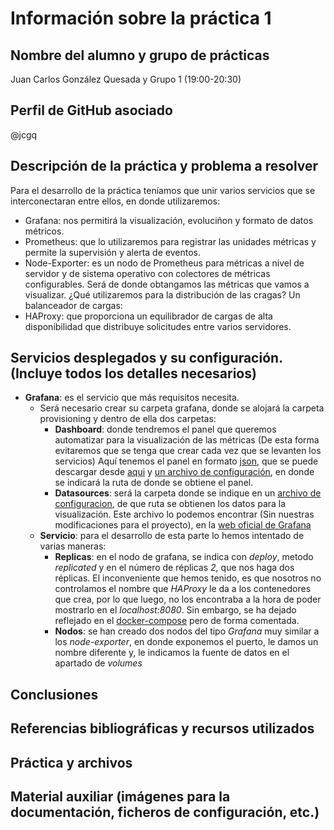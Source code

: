 # Información sobre la práctica 1
## Nombre del alumno y grupo de prácticas
Juan Carlos González Quesada y Grupo 1 (19:00-20:30)

## Perfil de GitHub asociado
@jcgq
## Descripción de la práctica y problema a resolver
Para el desarrollo de la práctica teníamos que unir varios servicios que se interconectaran entre ellos, en donde utilizaremos:
- Grafana: nos permitirá la visualización, evoluciñon y formato de datos métricos.
- Prometheus: que lo utilizaremos para registrar las unidades métricas y permite la supervisión y alerta de eventos.
- Node-Exporter: es un nodo de Prometheus para métricas a nivel de servidor y de sistema operativo con colectores de métricas configurables. Será de donde obtangamos las métricas que vamos a visualizar.
¿Qué utilizaremos para la distribución de las cragas? Un balanceador de cargas:
- HAProxy: que proporciona un equilibrador de cargas de alta disponibilidad que distribuye solicitudes entre varios servidores.

## Servicios desplegados y su configuración. (Incluye todos los detalles necesarios)
- **Grafana**: es el servicio que más requisitos necesita.
    - Será necesario crear su carpeta grafana, donde se alojará la carpeta provisioning y dentro de ella dos carpetas:
        - **Dashboard**: donde tendremos el panel que queremos automatizar para la visualización de las métricas (De esta forma evitaremos que se tenga que crear cada vez que se levanten los servicios) Aquí tenemos el panel en formato [json](https://github.com/jcgq/CC2/blob/main/P1/grafana/provisioning/dashboards/node-exporter-full_rev26.json), que se puede descargar desde [aqui](https://grafana.com/grafana/dashboards/) y [un archivo de configuración](https://github.com/jcgq/CC2/blob/main/P1/grafana/provisioning/dashboards/dashboard.yml), en donde se indicará la ruta de donde se obtiene el panel.
        - **Datasources**: será la carpeta donde se indique en un [archivo de configuracion](https://github.com/jcgq/CC2/blob/main/P1/grafana/provisioning/datasources/datasource.yml), de que ruta se obtienen los datos para la visualización. Este archivo lo podemos encontrar (Sin nuestras modificaciones para el proyecto), en la [web oficial de Grafana](https://grafana.com/docs/grafana/latest/administration/provisioning/#example-data-source-config-file)
    - **Servicio**: para el desarrollo de esta parte lo hemos intentado de varias maneras:
        - **Replicas**: en el nodo de grafana, se indica con *deploy*, metodo *replicated* y en el número de réplicas *2*, que nos haga dos réplicas. El inconveniente que hemos tenido, es que nosotros no controlamos el nombre que *HAProxy* le da a los contenedores que crea, por lo que luego, no los encontraba a la hora de poder mostrarlo en el *localhost:8080*. Sin embargo, se ha dejado reflejado en el [docker-compose](https://github.com/jcgq/CC2/blob/main/P1/docker-compose.yml) pero de forma comentada.
        - **Nodos**: se han creado dos nodos del tipo *Grafana* muy similar a los *node-exporter*, en donde exponemos el puerto, le damos un nombre diferente y, le indicamos la fuente de datos en el apartado de *volumes*
## Conclusiones

## Referencias bibliográficas y recursos utilizados

## Práctica y archivos

## Material auxiliar (imágenes para la documentación, ficheros de configuración, etc.)